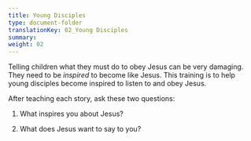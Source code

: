 ```yaml
---
title: Young Disciples
type: document-folder
translationKey: 02_Young Disciples
summary: 
weight: 02
---
```

Telling children what they must do to obey Jesus can be very damaging. They need to be *inspired* to become like Jesus. This training is to help young disciples become inspired to listen to and obey Jesus.

After teaching each story, ask these two questions:

1.  What inspires you about Jesus?

2.  What does Jesus want to say to you?